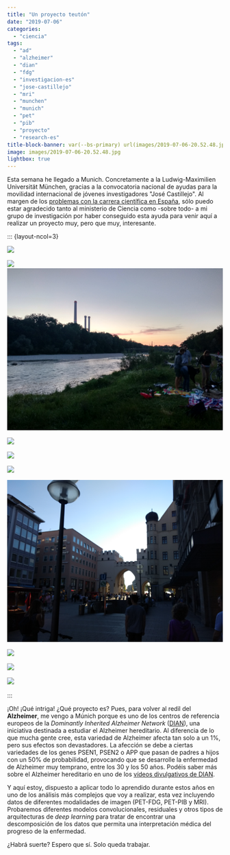 ```yaml
---
title: "Un proyecto teutón"
date: "2019-07-06"
categories: 
  - "ciencia"
tags: 
  - "ad"
  - "alzheimer"
  - "dian"
  - "fdg"
  - "investigacion-es"
  - "jose-castillejo"
  - "mri"
  - "munchen"
  - "munich"
  - "pet"
  - "pib"
  - "proyecto"
  - "research-es"
title-block-banner: var(--bs-primary) url(images/2019-07-06-20.52.48.jpg) 50% 50% 
image: images/2019-07-06-20.52.48.jpg
lightbox: true
---
```


Esta semana he llegado a Munich. Concretamente a la Ludwig-Maximilien Universität München, gracias a la convocatoria nacional de ayudas para la movilidad internacional de jóvenes investigadores "José Castillejo". Al margen de los [problemas con la carrera científica en España](https://www.fjmartinezmurcia.es/2019/07/la-movilidad-internacional-y-el-sistema-cientifico-espanol/), sólo puedo estar agradecido tanto al ministerio de Ciencia como -sobre todo- a mi grupo de investigación por haber conseguido esta ayuda para venir aquí a realizar un proyecto muy, pero que muy, interesante.

::: {layout-ncol=3}

![](images/2019-07-03-15.42.45.jpg)

![](images/2019-07-03-18.50.06.jpg)![](images/2019-07-03-21.41.15.jpg)

![](images/2019-07-04-18.56.21.jpg)

![](images/2019-07-04-18.58.24.jpg)

![](images/2019-07-04-19.02.50.jpg)

![](images/2019-07-04-19.28.46.jpg)

![](images/2019-07-04-19.30.57.jpg)

![](images/2019-07-06-18.39.52.jpg)

![](images/2019-07-06-20.52.48.jpg)

:::

¡Oh! ¡Qué intriga! ¿Qué proyecto es? Pues, para volver al redil del **Alzheimer**, me vengo a Múnich porque es uno de los centros de referencia europeos de la _Dominantly Inherited Alzheimer Network_ ([DIAN](https://dian.wustl.edu)), una iniciativa destinada a estudiar el Alzheimer hereditario. Al diferencia de lo que mucha gente cree, esta variedad de Alzheimer afecta tan solo a un 1%, pero sus efectos son devastadores. La afección se debe a ciertas variedades de los genes PSEN1, PSEN2 o APP que pasan de padres a hijos con un 50% de probabilidad, provocando que se desarrolle la enfermedad de Alzheimer muy temprano, entre los 30 y los 50 años. Podéis saber más sobre el Alzheimer hereditario en uno de los [vídeos divulgativos de DIAN](https://dian.wustl.edu/about/what-is-diad/).

Y aquí estoy, dispuesto a aplicar todo lo aprendido durante estos años en uno de los análisis más complejos que voy a realizar, esta vez incluyendo datos de diferentes modalidades de imagen (PET-FDG, PET-PIB y MRI). Probaremos diferentes modelos convolucionales, residuales y otros tipos de arquitecturas de _deep learning_ para tratar de encontrar una descomposición de los datos que permita una interpretación médica del progreso de la enfermedad.

¿Habrá suerte? Espero que sí. Solo queda trabajar.
